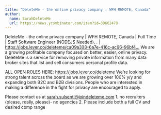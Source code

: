 ```yaml
---
title: "DeleteMe - the online privacy company : WFH REMOTE, Canada"
author:
  name: SarahDeleteMe
  url: https://news.ycombinator.com/item?id=39602470
---
```

DeleteMe - the online privacy company | WFH REMOTE, Canada | Full Time | Staff Software Engineer (NODEJS Needed). . | <a href="https:&#x2F;&#x2F;jobs.lever.co&#x2F;deleteme&#x2F;ca09a303-6a7e-416c-ac66-96bf4129565f" rel="nofollow">https:&#x2F;&#x2F;jobs.lever.co&#x2F;deleteme&#x2F;ca09a303-6a7e-416c-ac66-96bf4...</a> 
We are a growing profitable company focused on better, easier, online privacy. DeleteMe is a service for removing private information from many data broker sites that list and sell consumers personal profile data.

ALL OPEN ROLES HERE: <a href="https:&#x2F;&#x2F;jobs.lever.co&#x2F;deleteme" rel="nofollow">https:&#x2F;&#x2F;jobs.lever.co&#x2F;deleteme</a>
We&#x27;re looking for strong talent across the board as we are growing over 100% y&#x2F;y and expanding both B2C and B2B divisions. People who are interested in making a difference in the fight for privacy are encouraged to apply.

Please contact us at sarah.sulsenti@joindeleteme.com   1. no recruiters (please, really, please)- no agencies 2. Please include both a full CV and desired comp range

